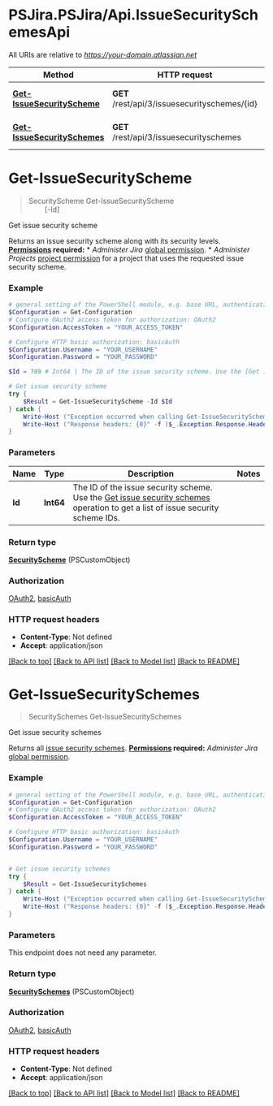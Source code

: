 # PSJira.PSJira/Api.IssueSecuritySchemesApi

All URIs are relative to *https://your-domain.atlassian.net*

Method | HTTP request | Description
------------- | ------------- | -------------
[**Get-IssueSecurityScheme**](IssueSecuritySchemesApi.md#Get-IssueSecurityScheme) | **GET** /rest/api/3/issuesecurityschemes/{id} | Get issue security scheme
[**Get-IssueSecuritySchemes**](IssueSecuritySchemesApi.md#Get-IssueSecuritySchemes) | **GET** /rest/api/3/issuesecurityschemes | Get issue security schemes


<a name="Get-IssueSecurityScheme"></a>
# **Get-IssueSecurityScheme**
> SecurityScheme Get-IssueSecurityScheme<br>
> &nbsp;&nbsp;&nbsp;&nbsp;&nbsp;&nbsp;&nbsp;&nbsp;[-Id] <Int64><br>

Get issue security scheme

Returns an issue security scheme along with its security levels.  **[Permissions](#permissions) required:**   *  *Administer Jira* [global permission](https://confluence.atlassian.com/x/x4dKLg).  *  *Administer Projects* [project permission](https://confluence.atlassian.com/x/yodKLg) for a project that uses the requested issue security scheme.

### Example
```powershell
# general setting of the PowerShell module, e.g. base URL, authentication, etc
$Configuration = Get-Configuration
# Configure OAuth2 access token for authorization: OAuth2
$Configuration.AccessToken = "YOUR_ACCESS_TOKEN"

# Configure HTTP basic authorization: basicAuth
$Configuration.Username = "YOUR_USERNAME"
$Configuration.Password = "YOUR_PASSWORD"

$Id = 789 # Int64 | The ID of the issue security scheme. Use the [Get issue security schemes](#api-rest-api-3-issuesecurityschemes-get) operation to get a list of issue security scheme IDs.

# Get issue security scheme
try {
    $Result = Get-IssueSecurityScheme -Id $Id
} catch {
    Write-Host ("Exception occurred when calling Get-IssueSecurityScheme: {0}" -f ($_.ErrorDetails | ConvertFrom-Json))
    Write-Host ("Response headers: {0}" -f ($_.Exception.Response.Headers | ConvertTo-Json))
}
```

### Parameters

Name | Type | Description  | Notes
------------- | ------------- | ------------- | -------------
 **Id** | **Int64**| The ID of the issue security scheme. Use the [Get issue security schemes](#api-rest-api-3-issuesecurityschemes-get) operation to get a list of issue security scheme IDs. | 

### Return type

[**SecurityScheme**](SecurityScheme.md) (PSCustomObject)

### Authorization

[OAuth2](../README.md#OAuth2), [basicAuth](../README.md#basicAuth)

### HTTP request headers

 - **Content-Type**: Not defined
 - **Accept**: application/json

[[Back to top]](#) [[Back to API list]](../README.md#documentation-for-api-endpoints) [[Back to Model list]](../README.md#documentation-for-models) [[Back to README]](../README.md)

<a name="Get-IssueSecuritySchemes"></a>
# **Get-IssueSecuritySchemes**
> SecuritySchemes Get-IssueSecuritySchemes<br>

Get issue security schemes

Returns all [issue security schemes](https://confluence.atlassian.com/x/J4lKLg).  **[Permissions](#permissions) required:** *Administer Jira* [global permission](https://confluence.atlassian.com/x/x4dKLg).

### Example
```powershell
# general setting of the PowerShell module, e.g. base URL, authentication, etc
$Configuration = Get-Configuration
# Configure OAuth2 access token for authorization: OAuth2
$Configuration.AccessToken = "YOUR_ACCESS_TOKEN"

# Configure HTTP basic authorization: basicAuth
$Configuration.Username = "YOUR_USERNAME"
$Configuration.Password = "YOUR_PASSWORD"


# Get issue security schemes
try {
    $Result = Get-IssueSecuritySchemes
} catch {
    Write-Host ("Exception occurred when calling Get-IssueSecuritySchemes: {0}" -f ($_.ErrorDetails | ConvertFrom-Json))
    Write-Host ("Response headers: {0}" -f ($_.Exception.Response.Headers | ConvertTo-Json))
}
```

### Parameters
This endpoint does not need any parameter.

### Return type

[**SecuritySchemes**](SecuritySchemes.md) (PSCustomObject)

### Authorization

[OAuth2](../README.md#OAuth2), [basicAuth](../README.md#basicAuth)

### HTTP request headers

 - **Content-Type**: Not defined
 - **Accept**: application/json

[[Back to top]](#) [[Back to API list]](../README.md#documentation-for-api-endpoints) [[Back to Model list]](../README.md#documentation-for-models) [[Back to README]](../README.md)

